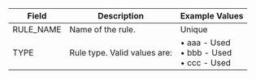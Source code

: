 | Field      | Description         | Example Values |
|------------|---------------------|---------------|
| RULE_NAME  | Name of the rule.   | Unique        |
| TYPE       | Rule type. Valid values are: | • aaa - Used <br> • bbb - Used <br> • ccc - Used |
